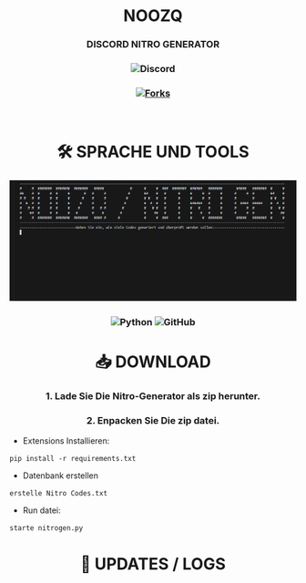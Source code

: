 <h1 align='center'>NOOZQ

</h1>
<h3 align='center'>
DISCORD NITRO GENERATOR
</h3>


<h3 align="center">
<img alt="Discord" src="https://img.shields.io/discord/1002250543030341662?style=for-the-bagde&logo=discord&logoColor=Withe&link=https%3A%2F%2Fdiscord.gg%2Fenzj9xudyP">
<h3>

<h3 align="center">
   <a href="" alt="Stars"></a>
   <a href="https://github.com/Noozq"><img src="https://img.shields.io/github/forks/VintellX/Discord-Nitro?style=for-the-badge&logo=appveyor" alt="Forks"></a><br>
</h3><br>

<h1 align='center'>🛠️ SPRACHE UND TOOLS</h1>
<h3>
<img src='image.png'>
</h3>

<h3 align='center'>
  <img src='https://img.shields.io/badge/Python-3776AB?style=for-the-badge&logo=python&logoColor=white' alt='Python'>
  <img src='https://img.shields.io/badge/GitHub-100000?style=for-the-badge&logo=github&logoColor=white' alt='GitHub'>
</h3>  


<h1 align='center'>📥 DOWNLOAD</h1>
<h3 align='center'>1. Lade Sie Die Nitro-Generator als zip herunter.</h3>
<h3 align='center'>2. Enpacken Sie Die zip datei.</h3>

* Extensions Installieren:
```
pip install -r requirements.txt
```
* Datenbank erstellen
```
erstelle Nitro Codes.txt
```
* Run datei:
```
starte nitrogen.py
```

<h1 align='center'>🔮 UPDATES / LOGS</h1>
